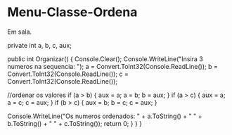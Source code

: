 # Menu-Classe-Ordena
Em sala.

  private int a, b, c, aux;

  public int Organizar()
        {
            Console.Clear();
            Console.WriteLine("Insira 3 numeros na sequencia: ");
            a = Convert.ToInt32(Console.ReadLine());
            b = Convert.ToInt32(Console.ReadLine());
            c = Convert.ToInt32(Console.ReadLine());

  //ordenar os valores
            if (a > b) { aux = a; a = b; b = aux; }
            if (a > c) { aux = a; a = c; c = aux; }
            if (b > c) { aux = b; b = c; c = aux; }

  Console.WriteLine("Os numeros ordenados: " + a.ToString() + " " + b.ToString()
                 + " " + c.ToString());
            return 0;
        }
    }
}
